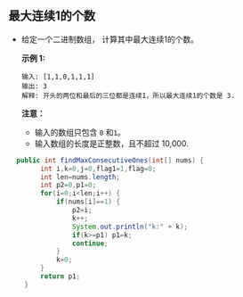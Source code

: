 ## 最大连续1的个数

- 给定一个二进制数组， 计算其中最大连续1的个数。

  **示例 1:**

  ```
  输入: [1,1,0,1,1,1]
  输出: 3
  解释: 开头的两位和最后的三位都是连续1，所以最大连续1的个数是 3.
  ```

  **注意：**

  - 输入的数组只包含 `0` 和`1`。
  - 输入数组的长度是正整数，且不超过 10,000.

```java
  public int findMaxConsecutiveOnes(int[] nums) {
        int i,k=0,j=0,flag1=1,flag=0;
        int len=nums.length;
        int p2=0,p1=0;
        for(i=0;i<len;i++) {
        	if(nums[i]==1) {
        		p2=i;
        		k++;
        		System.out.println("k:" + k);
        		if(k>=p1) p1=k;
        		continue;
        	}
        	k=0;   
        }
        return p1;
    }
```

